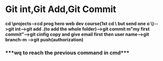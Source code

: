 # Git int,Git Add,Git Commit



#### cd \\projects-->cd prog hero web dev course(1st cd \\ but send one o \\)-->git int-->git add .(to add the whole folder)-->git commit m"my first commit"-->git cinfig copy and give email first then user name-->git branch-m -->git push(authorization)



### **\*\*\*wq to reach the previous command in cmd\*\*\***

